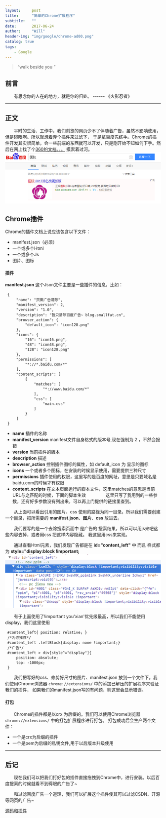 ```yaml
---
layout:     post
title:      "简单的Chrome扩展程序"
subtitle:   ""
date:       2017-06-24
author:     "Will"
header-img: "img/google/chrome-ad00.png"
catalog: true
tags:
    - Google
---
```


> “walk beside you ”


## 前言 

　　有思念你的人在的地方，就是你的归处。
                                ------  《火影忍者》

---

## 正文

　　平时的生活、工作中，我们浏览的网页少不了伴随着广告，虽然不影响使用，但是碍眼啊。所以就想着弄个插件来过滤下，
于是拿百度先练手。Chrome的插件开发其实很简单，会一些前端的东西就可以开发，只是刚开始不知如何下手。然后在网上找了个[360的文档。。。](http://open.chrome.360.cn/extension_dev/overview.html)
摸索着过河。
![baidu](/img/google/chrome-ad01.png)
## Chrome插件

Chrome的插件文档上说应该包含以下文件：
   * manifest.json（必须）
   * 一个或多个Html
   * 一个或多个Js
   * 图片、图标

#### 插件
   **manifest.json** 这个Json文件主要是一些插件的信息，比如：

   ```
    {
        "name": "页面广告清除",
        "manifest_version": 2,
        "version": "1.0",
        "description": "暂只清除百度广告~ blog.smallfat.cn",
        "browser_action": {
            "default_icon": "icon128.png"
        },
        "icons": {
            "16": "icon16.png",
            "48": "icon48.png",
            "128": "icon128.png"
        },
        "permissions": [
            "*://*.baidu.com/*"
        ],
        "content_scripts": [
            {
                "matches": [
                    "*://www.baidu.com/*"
                ],
                "css": [
                    "main.css"
                ]
            }
        ]
    }
   ```

   * **name** 插件的名称
   * **manifest_version** manifest文件自身格式的版本号,现在强制为 2 ，不然会报错
   * **version** 当前插件的版本
   * **description** 描述
   * **browser_action** 控制插件图标的属性，如 default_icon 为 显示的图标
   * **icons** 一个或者多个图标，在安装的时候显示使用，需要提供三种尺寸
   * **permissions** 插件使用的权限，这里写的是百度的网址，意思是只要域名是baidu.com的时候才有权限
   * **content_scripts** 在文本页面运行的脚本文件，这里matches的意思是当前URL与之匹配的时候，下面的脚本生效
　　
　　这里只写了我用到的一些参数，还有好多参数没有列出来，可以再上门提供的链接里查到。

　　从上面可以看出引用的图片、css 使用的路径为同一目录。所以我们需要创建一个目录，把所需要的
   **manifest.json**、**图片**、**css** 放进去。

　　我们要写的是一个去除搜索页面中 是广告的 搜索结果，所以可以用js来吧这些内容去掉，或者用css 把这样内容隐藏。
我这里用css来实现。

　　通过查看Html元素，我们发现广告都是在 **id="content_left"** 中 而且 样式都为 **style="display:block !important;**
   ![content_left](/img/google/chrome-ad02.png)

　　有于上面使用了!important you'xian'优先级最高，所以我们不能使用display，我们这里使用
   ```
    #content_left{ position: relative; }
    /*为你推荐*/
    #content_left .leftBlock{display: none !important;}
    /*广告*/
    #content_left > div[style^="display"]{
        position: absolute;
        top: -1000px;
    }

   ```

　　我们把写好的css、修剪好尺寸的图片、manifest.json 放到一个文件下。我们使用Chrome浏览器 ```chrome://extensions/``` 中的添加已解压的扩展程序来验证我们的插件，
如果我们的manifest.json写的有问题，则这里会显示错误。


#### 打包

　　Chrome的插件都是以crx 为后缀的。我们可以使用Chrome浏览器 ```chrome://extensions/``` 中的打包扩展程序进行打包。
打包成功后会生产两个文件：
   * 一个是crx为后缀的插件
   * 一个是pem为后缀的私钥文件,用于以后版本升级使用

---

## 后记

　　现在我们可以把我们打好包的插件直接拖拽到Chrome中，进行安装。以后百度搜索的时候就看不到碍眼的广告了~

　　和过滤百度广告一个道理，我们可以扩展这个插件使其可以过滤CSDN、开源等网页的广告~

   [源码和插件](http://pan.baidu.com/s/1o78UHaa)

　　

